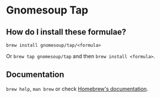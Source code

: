 # Gnomesoup Tap

## How do I install these formulae?

`brew install gnomesoup/tap/<formula>`

Or `brew tap gnomesoup/tap` and then `brew install <formula>`.

## Documentation

`brew help`, `man brew` or check [Homebrew's documentation](https://docs.brew.sh).
